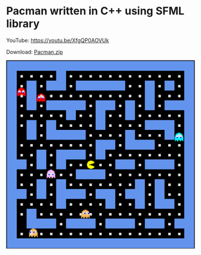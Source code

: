# Pacman written in C++ using SFML library

YouTube: https://youtu.be/XfgQP0AOVUk

Download: <a href="./Build/Pacman.zip">Pacman.zip</a>

![Screenshot](./presentation/screenshot.png)


